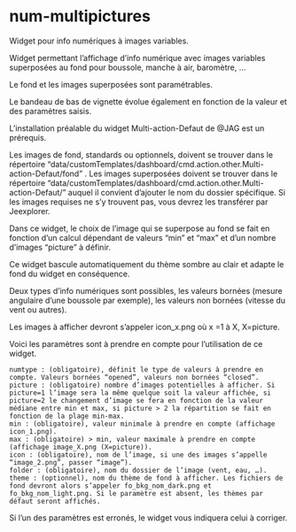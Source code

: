 # num-multipictures
Widget pour info numériques à images variables.

Widget permettant l’affichage d’info numérique avec images variables superposées au fond pour boussole, manche à air, baromètre, …

Le fond et les images superposées sont paramétrables.

Le bandeau de bas de vignette évolue également en fonction de la valeur et des paramètres saisis.

L’installation préalable du widget Multi-action-Defaut de @JAG est un prérequis.

Les images de fond, standards ou optionnels, doivent se trouver dans le répertoire “data/customTemplates/dashboard/cmd.action.other.Multi-action-Defaut/fond” .
Les images superposées doivent se trouver dans le répertoire “data/customTemplates/dashboard/cmd.action.other.Multi-action-Defaut/” auquel il convient d’ajouter le nom du dossier spécifique.
Si les images requises ne s’y trouvent pas, vous devrez les transférer par Jeexplorer.

Dans ce widget, le choix de l’image qui se superpose au fond se fait en fonction d’un calcul dépendant de valeurs “min” et “max” et d’un nombre d’images “picture” à définir.

Ce widget bascule automatiquement du thème sombre au clair et adapte le fond du widget en conséquence.

Deux types d’info numériques sont possibles, les valeurs bornées (mesure angulaire d’une boussole par exemple), les valeurs non bornées (vitesse du vent ou autres).

Les images à afficher devront s’appeler icon_x.png où x =1 à X, X=picture.

Voici les paramètres sont à prendre en compte pour l’utilisation de ce widget.

    numtype : (obligatoire), définit le type de valeurs à prendre en compte. Valeurs bornées “opened”, valeurs non bornées “closed”.
    picture : (obligatoire) nombre d’images potentielles à afficher. Si picture=1 l’image sera la même quelque soit la valeur affichée, si picture=2 le changement d’image se fera en fonction de la valeur médiane entre min et max, si picture > 2 la répartition se fait en fonction de la plage min-max.
    min : (obligatoire), valeur minimale à prendre en compte (affichage icon_1.png).
    max : (obligatoire) > min, valeur maximale à prendre en compte (affichage image_X.png (X=picture)).
    icon : (obligatoire), nom de l’image, si une des images s’appelle “image_2.png”, passer “image”).
    folder : (obligatoire), nom du dossier de l’image (vent, eau, …).
    theme : (optionnel), nom du thème de fond à afficher. Les fichiers de fond devront alors s’appeler fo_bkg_nom_dark.png et fo_bkg_nom_light.png. Si le paramètre est absent, les thèmes par défaut seront affichés.

Si l’un des paramètres est erronés, le widget vous indiquera celui à corriger.
